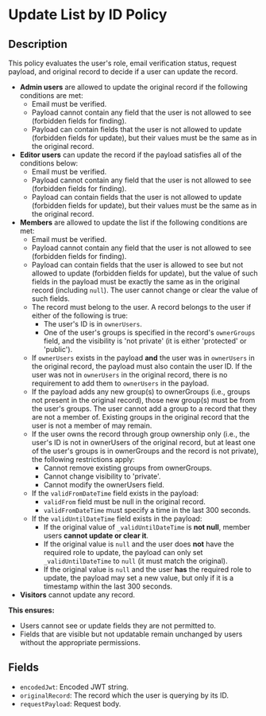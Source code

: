 # Update List by ID Policy

## Description

This policy evaluates the user's role, email verification status, request payload, and original record to decide if a user can update the record.

- **Admin users** are allowed to update the original record if the following conditions are met:
    - Email must be verified.
    - Payload cannot contain any field that the user is not allowed to see (forbidden fields for finding).
    - Payload can contain fields that the user is not allowed to update (forbidden fields for update), but their values must be the same as in the original record.
- **Editor users** can update the record if the payload satisfies all of the conditions below:
    - Email must be verified.
    - Payload cannot contain any field that the user is not allowed to see (forbidden fields for finding).
    - Payload can contain fields that the user is not allowed to update (forbidden fields for update), but their values must be the same as in the original record.
- **Members** are allowed to update the list if the following conditions are met:
    - Email must be verified.
    - Payload cannot contain any field that the user is not allowed to see (forbidden fields for finding).
    - Payload can contain fields that the user is allowed to see but not allowed to update (forbidden fields for update), but the value of such fields in the payload must be exactly the same as in the original record (including `null`). The user cannot change or clear the value of such fields.
    - The record must belong to the user. A record belongs to the user if either of the following is true:
        - The user's ID is in `ownerUsers`.
        - One of the user's groups is specified in the record's `ownerGroups` field, and the visibility is 'not private' (it is either 'protected' or 'public').
    - If `ownerUsers` exists in the payload **and** the user was in `ownerUsers` in the original record, the payload must also contain the user ID. If the user was not in `ownerUsers` in the original record, there is no requirement to add them to `ownerUsers` in the payload.
    -  If the payload adds any new group(s) to ownerGroups (i.e., groups not present in the original record), those new group(s) must be from the user's groups. The user cannot add a group to a record that they are not a member of. Existing groups in the original record that the user is not a member of may remain.
     - If the user owns the record through group ownership only (i.e., the user's ID is not in ownerUsers of the original record, but at least one of the user's groups is in ownerGroups and the record is not private), the following restrictions apply:
        - Cannot remove existing groups from ownerGroups.
        - Cannot change visibility to 'private'.
        - Cannot modify the ownerUsers field.
    - If the `validFromDateTime` field exists in the payload:
        - `validFrom` field must be null in the original record.
        - `validFromDateTime` must specify a time in the last 300 seconds.
    - If the `validUntilDateTime` field exists in the payload:
        - If the original value of `_validUntilDateTime` is **not null**, member users **cannot update or clear it**.
        - If the original value is `null` and the user does **not** have the required role to update, the payload can only set `_validUntilDateTime` to `null` (it must match the original).
        - If the original value is `null` and the user **has** the required role to update, the payload may set a new value, but only if it is a timestamp within the last 300 seconds.
- **Visitors** cannot update any record.

**This ensures:**
- Users cannot see or update fields they are not permitted to.
- Fields that are visible but not updatable remain unchanged by users without the appropriate permissions.

## Fields

- `encodedJwt`: Encoded JWT string.
- `originalRecord`: The record which the user is querying by its ID.
- `requestPayload`: Request body.
